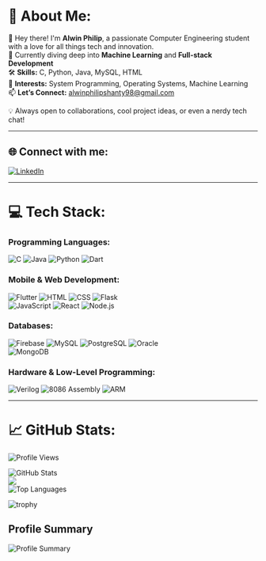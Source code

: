 # 💫 About Me:
👋 Hey there! I'm **Alwin Philip**, a passionate Computer Engineering student with a love for all things tech and innovation.  
🚀 Currently diving deep into **Machine Learning** and **Full-stack Development**  
🛠️ **Skills:** C, Python, Java, MySQL, HTML  
🧠 **Interests:** System Programming, Operating Systems, Machine Learning  
📫 **Let’s Connect:** alwinphilipshanty98@gmail.com  

💡 Always open to collaborations, cool project ideas, or even a nerdy tech chat!

---

## 🌐 Connect with me:
[![LinkedIn](https://img.shields.io/badge/LinkedIn-%230077B5.svg?style=for-the-badge&logo=linkedin&logoColor=white)](https://linkedin.com/in/alwin-philip-4a618b258)

---

# 💻 Tech Stack:
### Programming Languages:
![C](https://img.shields.io/badge/C-00599C?style=for-the-badge&logo=c&logoColor=white)
![Java](https://img.shields.io/badge/Java-ED8B00?style=for-the-badge&logo=java&logoColor=white)
![Python](https://img.shields.io/badge/Python-3776AB?style=for-the-badge&logo=python&logoColor=white)
![Dart](https://img.shields.io/badge/Dart-0175C2?style=for-the-badge&logo=dart&logoColor=white)

### Mobile & Web Development:
![Flutter](https://img.shields.io/badge/Flutter-02569B?style=for-the-badge&logo=flutter&logoColor=white)
![HTML](https://img.shields.io/badge/HTML5-E34F26?style=for-the-badge&logo=html5&logoColor=white)
![CSS](https://img.shields.io/badge/CSS3-1572B6?style=for-the-badge&logo=css3&logoColor=white)
![Flask](https://img.shields.io/badge/Flask-%23000.svg?style=for-the-badge&logo=flask&logoColor=white)  
![JavaScript](https://img.shields.io/badge/JavaScript-F7DF1E.svg?style=for-the-badge&logo=javascript&logoColor=black)
![React](https://img.shields.io/badge/React-20232A?style=for-the-badge&logo=react&logoColor=61DAFB)
![Node.js](https://img.shields.io/badge/Node.js-339933?style=for-the-badge&logo=nodedotjs&logoColor=white)

### Databases:
![Firebase](https://img.shields.io/badge/Firebase-FFCA28?style=for-the-badge&logo=firebase&logoColor=white)
![MySQL](https://img.shields.io/badge/MySQL-4479A1?style=for-the-badge&logo=mysql&logoColor=white)
![PostgreSQL](https://img.shields.io/badge/PostgreSQL-4169E1.svg?style=for-the-badge&logo=postgresql&logoColor=white)
![Oracle](https://img.shields.io/badge/Oracle-F80000?style=for-the-badge&logo=oracle&logoColor=white)  
![MongoDB](https://img.shields.io/badge/MongoDB-47A248?style=for-the-badge&logo=mongodb&logoColor=white)

### Hardware & Low-Level Programming:
![Verilog](https://img.shields.io/badge/Verilog-8B0000?style=for-the-badge&logo=verilog&logoColor=white)
![8086 Assembly](https://img.shields.io/badge/8086%20Assembly-0078D4?style=for-the-badge&logo=assemblyscript&logoColor=white)
![ARM](https://img.shields.io/badge/ARM%20Programming-0091BD?style=for-the-badge&logo=arm&logoColor=white)

---

# 📈 GitHub Stats:

![Profile Views](https://komarev.com/ghpvc/?username=Alwin-06&color=blue)

![GitHub Stats](https://github-readme-stats.vercel.app/api?username=Alwin-06&theme=radical)<br/>
![](https://github-readme-streak-stats.herokuapp.com/?user=Alwin-06&theme=radical&hide_border=false)<br/>
![Top Languages](https://github-readme-stats.vercel.app/api/top-langs/?username=Alwin-06&theme=radical&hide_border=false&layout=compact)

![trophy](https://github-profile-trophy.vercel.app/?username=Alwin-06&theme=onedark&no-frame=true&row=1&column=5)
## Profile Summary

![Profile Summary](https://github-profile-summary-cards.vercel.app/api/cards/profile-details?username=Alwin-06&theme=github_dark)
